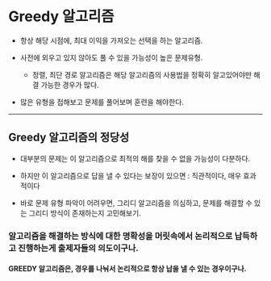 # Greedy 알고리즘

- 항상 해당 시점에, 최대 이익을 가져오는 선택을 하는 알고리즘.

- 사전에 외우고 있지 않아도 풀 수 있을 가능성이 높은 문제유형.
    - 정렬, 최단 경로 알고리즘은 해당 알고리즘의 사용법을 정확히 알고있어야만 해결 가능한 경우가 많다.
- 많은 유형을 접해보고 문제를 풀어보며 훈련을 해야한다.


---
## Greedy 알고리즘의 정당성

- 대부분의 문제는 이 알고리즘으로 최적의 해를 찾을 수 없을 가능성이 다분하다.
- 하지만 이 알고리즘으로 답을 낼 수 있다는 보장이 있으면 : 직관적이다, 매우 효과적이다

- 바로 문제 유형 파악이 어려우면, 그리디 알고리즘을 의심하고, 문제를 해결할 수 있는 그리디 방식이 존재하는지 고민해보기.

### 알고리즘을 해결하는 방식에 대한 명확성을 머릿속에서 논리적으로 납득하고 진행하는게 출제자들의 의도이구나.

#### GREEDY 알고리즘은, 경우를 나눠서 논리적으로 항상 납을 낼 수 있는 경우이구나.